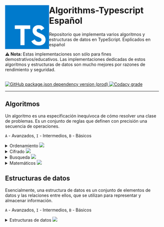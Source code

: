 <div>
    <img src="public/TS.png" align="left" width="144px"> <h1>Algorithms-Typescript Español</h1>
    <p>Repositorio que implementa varios algoritmos y estructuras de datos en TypeScript. Explicados en español</p>
    <p><b>⚠️ Nota: </b> Estas implementaciones son sólo para fines demostrativos/educativos. Las implementaciones dedicadas de estos algoritmos y estructuras de datos son mucho mejores por razones de rendimiento y seguridad.</p>
    <br>
</div>
<div align="center">
    <div align="left">
      <a align="center" href="https://www.npmjs.com/package/typescript">
        <img alt="GitHub package.json dependency version (prod)" src="https://img.shields.io/github/package-json/dependency-version/bryan-herrera-dev/Algorithms-Typescript/typescript">
      </a>
      <a href="https://app.codacy.com/gh/Bryan-Herrera-DEV/Algorithms-Typescript/">
        <img alt="Codacy grade" src="https://img.shields.io/codacy/grade/9b8ceaf87242497aaacfcffb94a434c7">
      </a>
    </div>
</div>
<hr>

## Algoritmos
Un algoritmo es una especificación inequívoca de cómo resolver una clase de problemas. Es un conjunto de reglas que definen con precisión una secuencia de operaciones.

`A` - Avanzados, `I` - Intermedios, `B` - Básicos

<details><summary>Ordenamiento <img src="https://img.shields.io/github/directory-file-count/bryan-herrera-dev/Algorithms-Typescript/src/algorithms/sorts?label=Cantidad%20actual"/></summary>
<br>

- `B` - [Gnome Sort](/src/algorithms/sorts/GnomeSort/) - [Video](https://www.youtube.com/watch?v=00pu8usw2Ho)
- `I` - [Quick Sort](/src/algorithms/sorts/QuickSort/) - [Video](https://www.youtube.com/watch?v=O15QndpLHGE)
</details>

<details><summary>Cifrado <img src="https://img.shields.io/github/directory-file-count/bryan-herrera-dev/Algorithms-Typescript/src/algorithms/ciphers?label=Cantidad%20actual"/></summary>
<br>

- `I` - [Caesar Cipher](/src/algorithms/ciphers/CaesarCipher/) - [Video](https://www.youtube.com/watch?v=2JS6t3R8gFQ)
</details>

<details><summary>Busqueda <img src="https://img.shields.io/github/directory-file-count/bryan-herrera-dev/Algorithms-Typescript/src/algorithms/search?label=Cantidad%20actual"/></summary>
<br>

- `B` - [Binary Search](/src/algorithms/search/BinarySearch/)
- `B` - [Double Linear Search Recursion](/src/algorithms/search/DoubleLinearSearchRecursion/)
</details>

<details><summary>Matemáticos <img src="https://img.shields.io/github/directory-file-count/bryan-herrera-dev/Algorithms-Typescript/src/algorithms/Maths?label=Cantidad%20actual"/></summary>
<br>

- `B` - [Co Prime Integers](/src/algorithms/Maths/CoPrime/)
</details>

## Estructuras de datos
Esencialmente, una estructura de datos es un conjunto de elementos de datos y las relaciones entre ellos, que se utilizan para representar y almacenar información.

`A` - Avanzados, `I` - Intermedios, `B` - Básicos

<details><summary>Estructuras de datos <img src="https://img.shields.io/github/directory-file-count/bryan-herrera-dev/Algorithms-Typescript/src/dataStructures?label=Cantidad%20actual"/></summary>
<br>

- `I` - [Linked List](/src/dataStructures/linkedList/) - [Video](https://www.youtube.com/watch?v=PBhbRcPOEMA)
</details>

